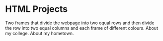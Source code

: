 # HTML Projects
Two frames that divide the webpage into two equal rows and then divide the row into two equal columns and each frame of different colours.
About my college.
About my hometown.
